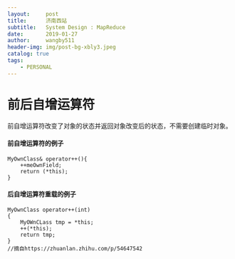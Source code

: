 ```yaml
---
layout:     post
title:      济南西站
subtitle:   System Design : MapReduce
date:       2019-01-27
author:     wangby511
header-img: img/post-bg-xbly3.jpeg
catalog: true
tags:
    - PERSONAL
---
```


# 前后自增运算符

前自增运算符改变了对象的状态并返回对象改变后的状态，不需要创建临时对象。

#### 前自增运算符的例子
```
MyOwnClass& operator++(){
    ++meOwnField;
    return (*this);
}
```

#### 后自增运算符重载的例子
```
MyOwnClass operator++(int)
{
    MyOWnCLass tmp = *this;
    ++(*this);
    return tmp;
}
//摘自https://zhuanlan.zhihu.com/p/54647542
```
